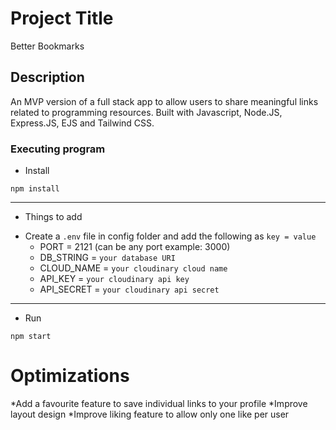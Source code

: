 # Project Title

Better Bookmarks

## Description

An MVP version of a full stack app to allow users to share meaningful links related to programming resources. Built with Javascript, Node.JS, Express.JS, EJS and Tailwind CSS.

### Executing program

* Install

`npm install`

---

* Things to add

- Create a `.env` file in config folder and add the following as `key = value`
  - PORT = 2121 (can be any port example: 3000)
  - DB_STRING = `your database URI`
  - CLOUD_NAME = `your cloudinary cloud name`
  - API_KEY = `your cloudinary api key`
  - API_SECRET = `your cloudinary api secret`

---

* Run

`npm start`

# Optimizations

*Add a favourite feature to save individual links to your profile
*Improve layout design
*Improve liking feature to allow only one like per user

